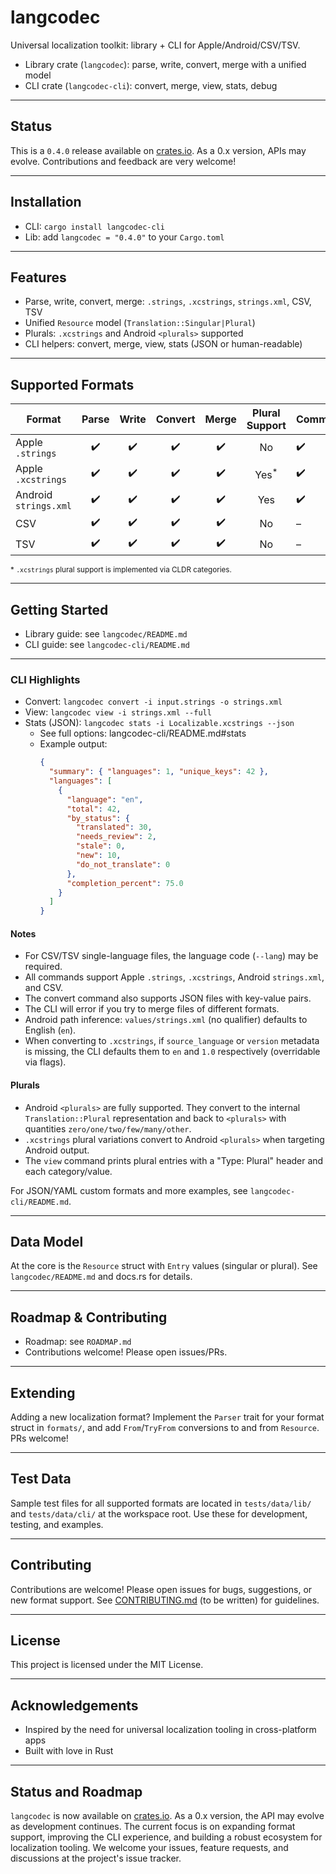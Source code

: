 # langcodec

Universal localization toolkit: library + CLI for Apple/Android/CSV/TSV.

- Library crate (`langcodec`): parse, write, convert, merge with a unified model
- CLI crate (`langcodec-cli`): convert, merge, view, stats, debug

---

## Status

This is a `0.4.0` release available on [crates.io](https://crates.io/crates/langcodec). As a 0.x version, APIs may evolve. Contributions and feedback are very welcome!

---

## Installation

- CLI: `cargo install langcodec-cli`
- Lib: add `langcodec = "0.4.0"` to your `Cargo.toml`

---

## Features

- Parse, write, convert, merge: `.strings`, `.xcstrings`, `strings.xml`, CSV, TSV
- Unified `Resource` model (`Translation::Singular|Plural`)
- Plurals: `.xcstrings` and Android `<plurals>` supported
- CLI helpers: convert, merge, view, stats (JSON or human-readable)

---

## Supported Formats

<!-- markdownlint-disable no-inline-html no-space-in-emphasis -->

| Format                | Parse | Write | Convert | Merge | Plural Support   | Comments |
|-----------------------|:-----:|:-----:|:-------:|:-----:|:----------------:|----------|
| Apple `.strings`      |  ✔️   |  ✔️   |   ✔️    |  ✔️   |   No             |  ✔️      |
| Apple `.xcstrings`    |  ✔️   |  ✔️   |   ✔️    |  ✔️   |   Yes<sup>*</sup>|  ✔️      |
| Android `strings.xml` |  ✔️   |  ✔️   |   ✔️    |  ✔️   |   Yes            |  ✔️      |
| CSV                   |  ✔️   |  ✔️   |   ✔️    |  ✔️   |   No             |  –       |
| TSV                   |  ✔️   |  ✔️   |   ✔️    |  ✔️   |   No             |  –       |

<sup>* `.xcstrings` plural support is implemented via CLDR categories.</sup>

<!-- markdownlint-enable no-inline-html no-space-in-emphasis -->

---

## Getting Started

- Library guide: see `langcodec/README.md`
- CLI guide: see `langcodec-cli/README.md`

---

### CLI Highlights

- Convert: `langcodec convert -i input.strings -o strings.xml`
- View: `langcodec view -i strings.xml --full`
- Stats (JSON): `langcodec stats -i Localizable.xcstrings --json`
  - See full options: langcodec-cli/README.md#stats
  - Example output:
    ```json
    {
      "summary": { "languages": 1, "unique_keys": 42 },
      "languages": [
        {
          "language": "en",
          "total": 42,
          "by_status": {
            "translated": 30,
            "needs_review": 2,
            "stale": 0,
            "new": 10,
            "do_not_translate": 0
          },
          "completion_percent": 75.0
        }
      ]
    }
    ```

#### Notes

- For CSV/TSV single-language files, the language code (`--lang`) may be required.
- All commands support Apple `.strings`, `.xcstrings`, Android `strings.xml`, and CSV.
- The convert command also supports JSON files with key-value pairs.
- The CLI will error if you try to merge files of different formats.
- Android path inference: `values/strings.xml` (no qualifier) defaults to English (`en`).
- When converting to `.xcstrings`, if `source_language` or `version` metadata is missing, the CLI defaults them to `en` and `1.0` respectively (overridable via flags).

#### Plurals

- Android `<plurals>` are fully supported. They convert to the internal `Translation::Plural` representation and back to `<plurals>` with quantities `zero/one/two/few/many/other`.
- `.xcstrings` plural variations convert to Android `<plurals>` when targeting Android output.
- The `view` command prints plural entries with a "Type: Plural" header and each category/value.

For JSON/YAML custom formats and more examples, see `langcodec-cli/README.md`.

---

## Data Model

At the core is the `Resource` struct with `Entry` values (singular or plural). See `langcodec/README.md` and docs.rs for details.

---

## Roadmap & Contributing

- Roadmap: see `ROADMAP.md`
- Contributions welcome! Please open issues/PRs.

---

## Extending

Adding a new localization format?
Implement the `Parser` trait for your format struct in `formats/`, and add `From`/`TryFrom` conversions to and from `Resource`.
PRs welcome!

---

## Test Data

Sample test files for all supported formats are located in `tests/data/lib/` and `tests/data/cli/` at the workspace root. Use these for development, testing, and examples.

---

## Contributing

Contributions are welcome!
Please open issues for bugs, suggestions, or new format support.
See [CONTRIBUTING.md](CONTRIBUTING.md) (to be written) for guidelines.

---

## License

This project is licensed under the MIT License.

---

## Acknowledgements

- Inspired by the need for universal localization tooling in cross-platform apps
- Built with love in Rust

---

## Status and Roadmap

`langcodec` is now available on [crates.io](https://crates.io/crates/langcodec). As a 0.x version, the API may evolve as development continues. The current focus is on expanding format support, improving the CLI experience, and building a robust ecosystem for localization tooling. We welcome your issues, feature requests, and discussions at the project's issue tracker.
